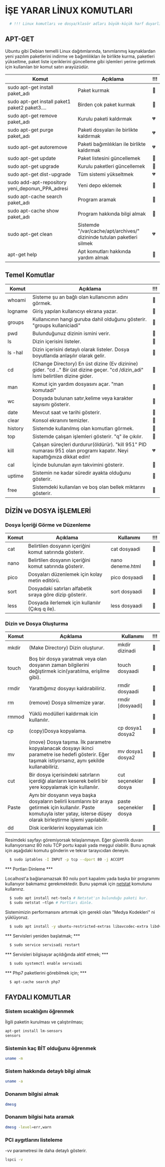 # İŞE YARAR LİNUX KOMUTLARI

```bash
  # !!! Linux komutları ve dosya/klasör adları büyük-küçük harf duyarlıdır. !!!
```

## APT-GET

Ubuntu gibi Debian temelli Linux dağıtımlarında, tanımlanmış kaynaklardan yeni yazılım paketlerini indirme ve bağımlılıkları ile birlikte kurma, paketleri yükseltme, paket liste içeriklerini güncelleme gibi işlemleri yerine getirmek için kullanılan bir komut satırı arayüzüdür.

| Komut |Açıklama  |!!!|
|--|--|--|
| sudo apt-get install paket_adı | Paket kurmak | :green_heart: |
| sudo apt-get install paket1 paket2 paket3.... | Birden çok paket kurmak | :green_heart: |
| sudo apt-get remove paket_adı | Kurulu paketi kaldırmak | :broken_heart: |
| sudo apt-get purge paket_adı | Paketi dosyaları ile birlikte kaldırmak | :broken_heart: |
| sudo apt-get autoremove | Paketi bağımlılıkları ile birlikte kaldırmak | :broken_heart: |
| sudo apt-get update | Paket listesini güncellemek | :green_heart: |
| sudo apt-get upgrade | Kurulu paketleri güncellemek | :green_heart: |
| sudo apt-get dist-upgrade | Tüm sistemi yükseltmek | :broken_heart: |
| sudo add-apt-repository yeni_deponun_PPA_adresi | Yeni depo eklemek | :green_heart: |
| sudo apt-cache search paket_adı | Program aramak | :green_heart: |
| sudo apt-cache show paket_adı | Program hakkında bilgi almak | :green_heart: |
| sudo apt-get clean | Sistemde "/var/cache/apt/archives/" dizininde tutulan paketleri silmek | :broken_heart: |
| apt-get help | Apt komutları hakkında yardım almak | :green_heart: |

## Temel Komutlar

| Komut |Açıklama  |!!!|
|--|--|--|
| whoami  | Sisteme şu an bağlı olan kullanıcının adını görmek. | :green_heart: |
| logname | Giriş yapılan kullanıcıyı ekrana yazar. | :green_heart: |
| groups | Kullanıcının hangi guruba dahil olduğunu gösterir. "groups kullaniciadi"| :green_heart: |
| pwd | Bulunduğunuz dizinin ismini verir. | :green_heart: |
| ls | Dizin içerisini listeler. | :green_heart: |
| ls -hal | Dizin içerisini detaylı olarak listeler. Dosya boyutlarıda anlaşılır olarak gelir. | :green_heart: |
| cd | (Change Directory) En üst dizine (Ev dizinine) gider. "cd .." Bir üst dizine geçer. "cd /dizin_adi" İsmi belirtilen dizine gider. | :green_heart: |
| man | Komut için yardım dosyasını açar. "man komutadi" | :green_heart: |
| wc | Dosyada bulunan satır,kelime veya karakter sayısını gösterir. | :green_heart: |
| date | Mevcut saat ve tarihi gösterir. | :green_heart: |
| clear | Konsol ekranını temizler. | :green_heart: |
| history |Sistemde kullanılmış olan komutları görmek. | :green_heart: |
| top | Sistemde çalışan işlemleri gösterir. "q" ile çıkılır. | :green_heart: |
| kill | Çalışan süreçleri durdurur(öldürür). "kill 951" PID numarası 951 olan programı kapatır. Neyi kapattığınıza dikkat edin!| :broken_heart: |
| cal | İçinde bulunulan ayın takvimini gösterir. | :green_heart: |
| uptime | Sistemin ne kadar süredir ayakta olduğunu gösterir. | :green_heart: |
| free | Sistemdeki kullanılan ve boş olan bellek miktarını gösterir. | :green_heart: |


## DİZİN ve DOSYA İŞLEMLERİ

### Dosya İçeriği Görme ve Düzenleme

| Komut |Açıklama | Kullanımı |!!!|
|--|--|--|--|
| cat |Belirtilen dosyanın içeriğini komut satırında gösterir. | cat dosyaadi | :green_heart: |
| nano |Belirtilen dosyanın içeriğini komut satırında gösterir. | nano deneme.html | :green_heart: |
| pico | Dosyaları düzenlemek için kolay metin editörü. | pico dosyaadi | :green_heart: |
| sort | Dosyadaki satırları alfabetik sıraya göre dizip gösterir. | sort dosyaadi | :green_heart: |
| less | Dosyada ilerlemek için kullanılır (Çıkış q ile). | less dosyaadi | :green_heart: |


### Dizin ve Dosya Oluşturma

| Komut |Açıklama | Kullanımı |!!!|
|--|--|--|--|
| mkdir | (Make Directory) Dizin oluşturur. | mkdir dizinadi | :green_heart: |
| touch	| Boş bir dosya yaratmak veya olan dosyanın zaman bilgilerini değiştirmek icin(yaratılma, erişilme gibi). | touch dosyaadi | :green_heart: |
| rmdir	| Yarattığımız dosyayı kaldırabiliriz. | rmdir dosyaadi | :green_heart: |
| rm	| (remove) Dosya silmemize yarar. | rmdir [dosyaadi] | :green_heart: |
| rmmod	| Yüklü modülleri kaldırmak icin kullanılır. | | :green_heart: |
| cp	| (copy)Dosya kopyalama. | cp dosya1 dosya2 | :green_heart: |
| mv	| (move) Dosya taşıma. İlk parametre kopyalanacak dosyayı ikinci parametre ise hedefi gösterir. Eğer taşımak istiyorsanız, aynı şekilde kullanabiliriz. | mv dosya1 dosya2 | :green_heart: |
| cut	| Bir dosya içerisindeki satırların içerdiği alanların keserek belirli bir yere kopyalamak için kullanılır. | cut seçenekler dosya | :green_heart: |
| Paste	| Aynı bir dosyanın veya başka dosyaların belirli kısımlarını bir araya getirmek için kullanılır. Paste komutuyla ister yatay, isterse düşey olarak birleştirme işlemi yapılabilir. | paste seçenekler dosya | :green_heart: |
| dd	| Disk iceriklerini kopyalamak icin | | :green_heart: |


Resimdeki sayfayı göremiyorsak telaşlanmayın. Eğer güvenlik duvarı kullanıyorsanız 80 nolu TCP portu kapalı yada meşgul olabilir. Bunu açmak için aşağıdaki komutu gönderin ve tekrar tarayıcıdan deneyin.

```bash
  $ sudo iptables -I INPUT -p tcp --dport 80 -j ACCEPT
```

***  Portları Dinleme  ***

Localhost'a bağlanamazsak 80 nolu port kapalımı yada başka bir programmı kullanıyor bakmamız gerekmektedir. Bunu yapmak için [netstat](https://www.netinternet.com.tr/bilgi-bankasi/netstat-nedir-nasil-kullanilir) komutunu kullanırız.

```bash
  $ sudo apt install net-tools # Netstat'ın bulunduğu paketi kur.
  $ sudo netstat –tlpn # Portları dinle.
```
Sistemimizin performansını artırmak için gerekli olan "Medya Kodekleri" ni yüklüyoruz.
```bash
  $ sudo apt install -y ubuntu-restricted-extras libavcodec-extra libdvd-pkg
```

*** Servisleri yeniden başlatmak; ***

```bash
  $ sudo service servisadi restart
```

*** Servisleri bilgisayar açıldığında aktif etmek; ***

```bash
  $ sudo systemctl enable servisadi
```

*** Php7 paketlerini görebilmek için; ***

```bash
  $ apt-cache search php7
```

## FAYDALI KOMUTLAR

### Sistem sıcaklığını öğrenmek

İlgili paketin kurulması ve çalıştırılması;

```bash
apt-get install lm-sensors
sensors
```

### Sistemin kaç BİT olduğunu öğrenmek

```bash
uname -m
```

### Sistem hakkında detaylı bilgi almak

```bash
uname -a
```

### Donanım bilgisi almak

```bash
dmesg
```

### Donanım bilgisi hata aramak

```bash
dmesg -level=err,warn
```

### PCI aygıtlarını listeleme

-vv parametresi ile daha detaylı gösterir.

```bash
lspci -v
```
